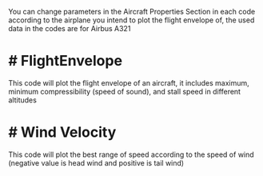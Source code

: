 <p>You can change parameters in the Aircraft Properties Section in each code according to the airplane you intend to plot the flight envelope of, the used data in the codes are for Airbus A321</p>
<h1># FlightEnvelope</h1>
<p>This code will plot the flight envelope of an aircraft, it includes maximum, minimum compressibility (speed of sound), and stall speed in different altitudes</p>

<h1># Wind Velocity</h1>
<p>This code will plot the best range of speed according to the speed of wind (negative value is head wind and positive is tail wind)</p>
